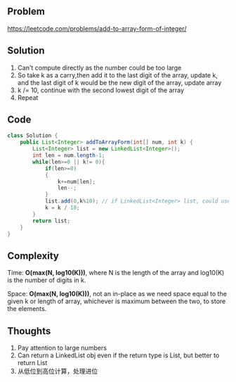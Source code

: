 ## Problem
https://leetcode.com/problems/add-to-array-form-of-integer/

## Solution
1. Can't compute directly as the number could be too large
2. So take k as a carry,then add it to the last digit of the array, update k, and the last digit of k would be the new digit of the array, update array
3. k /= 10, continue with the second lowest digit of the array
4. Repeat

## Code
```java
class Solution {
    public List<Integer> addToArrayForm(int[] num, int k) {
        List<Integer> list = new LinkedList<Integer>();
        int len = num.length-1;
        while(len>=0 || k!= 0){
            if(len>=0)
            {
                k+=num[len];
                len--;
            }
            list.add(0,k%10); // if LinkedList<Integer> list, could use addFirst()
            k = k / 10;
        }
        return list;
    }
}

```

## Complexity
Time: **O(max(N, log10(K)))**, where N is the length of the array and log10(K) is the number of digits in k.

Space: **O(max(N, log10(K)))**, not an in-place as we need space equal to the given k or length of array, whichever is maximum between the two, to store the elements.

## Thoughts
1. Pay attention to large numbers
2. Can return a LinkedList obj even if the return type is List, but better to return List
3. 从低位到高位计算，处理进位